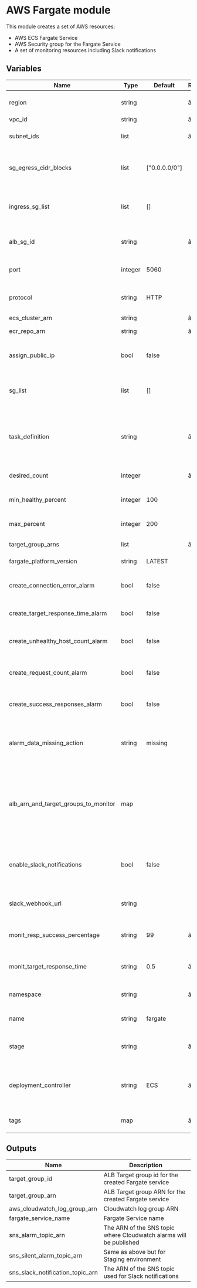 # AWS Fargate module

This module creates a set of AWS resources:

- AWS ECS Fargate Service
- AWS Security group for the Fargate Service
- A set of monitoring resources including Slack notifications

## Variables

| Name                                 | Type    | Default       | Required   | Description
| ------------------------------------ | ------- | ------------- | ---------- | --------------------------------------------------------------------------
| region                               | string  |               | âœ“        | AWS Region the Fargate service is deployed to
| vpc_id                               | string  |               | âœ“        | VPC id
| subnet_ids                           | list    |               | âœ“        | A list of subnet ids the fargate service will be deployed to
| sg_egress_cidr_blocks                | list    | ["0.0.0.0/0"] |            | List of egress CIDR blocks that will be applied to the created Fargate service
| ingress_sg_list                      | list    | []            |            | List of ingress security groups that will be applied to the created Fargate service
| alb_sg_id                            | string  |               | âœ“        | he ID of your target ALBs security to allow ingress
| port                                 | integer | 5060          |            | The port the service is available from
| protocol                             | string  | HTTP          |            | Protocol used by the service. options: HTTP, HTTPS
| ecs_cluster_arn                      | string  |               | âœ“        | ECS cluster ARN
| ecr_repo_arn                         | string  |               | âœ“        | ECR repository ARN
| assign_public_ip                     | bool    | false         |            | Set if Fargate service should have public IP address
| sg_list                              | list    | []            |            | List of security groups that will be applied to the created Fargate service
| task_definition                      | string  |               | âœ“        | The family and revision (family:revision) or full ARN of the task definition that you want to run in your service
| desired_count                        | integer |               | âœ“        | Desired number of container instances running
| min_healthy_percent                  | integer | 100           |            | Min percent of healthy container instances
| max_percent                          | integer | 200           |            | Max percent of healthy container instances
| target_group_arns                    | list    |               | âœ“        | A list of target group ARNs
| fargate_platform_version             | string  | LATEST        |            | The version of the Fargate platform
| create_connection_error_alarm        | bool    | false         |            | Set to true if connection error alarm should be created
| create_target_response_time_alarm    | bool    | false         |            | Set to true if target response alarm should be created
| create_unhealthy_host_count_alarm    | bool    | false         |            | Set to true if unhealthy host count alarm should be created
| create_request_count_alarm           | bool    | false         |            | Set to true if request count alarm should be created
| create_success_responses_alarm       | bool    | false         |            | Set to true if success responses alarm should be created
| alarm_data_missing_action            | string  | missing       |            | Missing data action for success responses alarm. Possible values: missing or breaching
| alb_arn_and_target_groups_to_monitor | map     |               |            | A map representing albs and target groups that will be monitored with cloudwatch. Mandatory if any of the above alarms are to be set
| enable_slack_notifications           | bool    | false         |            | Indicates if slack notifications should be enabled or not. If true, slack_webhook_url must be provided.
| slack_webhook_url                    | string  |               |            | Slack webhook URL for Cloudwatch alarm notifications
| monit_resp_success_percentage        | string  | 99            | âœ“        | What percentage of requests should be responded to with 2xx
| monit_target_response_time           | string  | 0.5           | âœ“        | Service response time in seconds greater than or equal to
| namespace                            | string  |               | âœ“        | Namespace used for labeling resources
| name                                 | string  | fargate       |            | Name of the module / resources
| stage                                | string  |               | âœ“        | What stage are the resources for? staging, production?
| deployment_controller                | string  | ECS           | âœ“        | Type of deployment controller. Valid values: CODE_DEPLOY, ECS, EXTERNAL.
| tags                                 | map     |               | âœ“        | Map of tags to be applied to all resources

## Outputs

| Name                             | Description                                                       |
| -------------------------------- | ----------------------------------------------------------------- |
| target_group_id                  | ALB Target group id for the created Fargate service               |
| target_group_arn                 | ALB Target group ARN for the created Fargate service              |
| aws_cloudwatch_log_group_arn     | Cloudwatch log group ARN                                          |
| fargate_service_name             | Fargate Service name                                              |
| sns_alarm_topic_arn              | The ARN of the SNS topic where Cloudwatch alarms will be published|
| sns_silent_alarm_topic_arn       | Same as above but for Staging environment                         |
| sns_slack_notification_topic_arn | The ARN of the SNS topic used for Slack notifications             |
